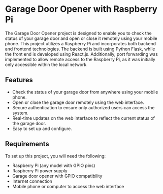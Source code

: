 # Garage Door Opener with Raspberry Pi

The Garage Door Opener project is designed to enable you to check the status of your garage door and open or close it remotely using your mobile phone. This project utilizes a Raspberry Pi and incorporates both backend and frontend technologies. The backend is built using Python Flask, while the front end is developed using React.js. Additionally, port forwarding was implemented to allow remote access to the Raspberry Pi, as it was initially only accessible within the local network.

## Features

- Check the status of your garage door from anywhere using your mobile phone.
- Open or close the garage door remotely using the web interface.
- Secure authentication to ensure only authorized users can access the system.
- Real-time updates on the web interface to reflect the current status of the garage door.
- Easy to set up and configure.

## Requirements

To set up this project, you will need the following:

- Raspberry Pi (any model with GPIO pins)
- Raspberry Pi power supply
- Garage door opener with GPIO compatibility
- Internet connection
- Mobile phone or computer to access the web interface



